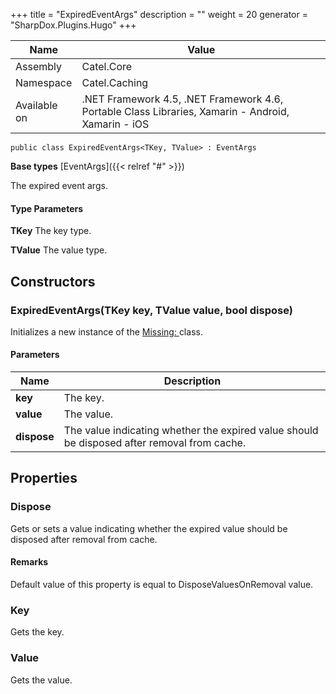 

+++
title = "ExpiredEventArgs" 
description = ""
weight = 20
generator = "SharpDox.Plugins.Hugo"
+++

Name|Value
---|---
Assembly|Catel.Core
Namespace|Catel.Caching
Available on|.NET Framework 4.5, .NET Framework 4.6, Portable Class Libraries, Xamarin - Android, Xamarin - iOS

```
public class ExpiredEventArgs<TKey, TValue> : EventArgs
```

**Base types**
[EventArgs]({{< relref "#" >}})

The expired event args.

#### Type Parameters

**TKey**
The key type.

**TValue**
The value type.

## Constructors

### ExpiredEventArgs(TKey key, TValue value, bool dispose)

Initializes a new instance of the [Missing: <see cref="T:Catel.Caching.ExpiredEventArgs`2" />](#) class.

#### Parameters

Name|Description
---|---
**key**|The key.
**value**|The value.
**dispose**|The value indicating whether the expired value should be disposed after removal from cache.

## Properties

### Dispose

Gets or sets a value indicating whether the expired value should be disposed after removal from cache.

#### Remarks

Default value of this property is equal to DisposeValuesOnRemoval value.

### Key

Gets the key.

### Value

Gets the value.

